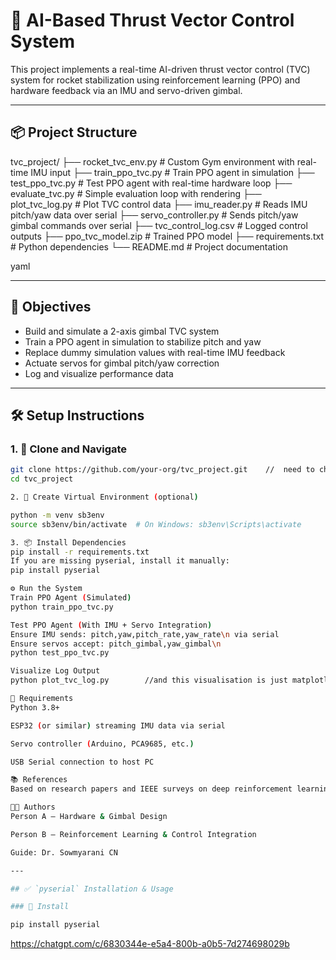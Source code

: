# 🚀 AI-Based Thrust Vector Control System

This project implements a real-time AI-driven thrust vector control (TVC) system for rocket stabilization using reinforcement learning (PPO) and hardware feedback via an IMU and servo-driven gimbal.

---

## 📦 Project Structure

tvc_project/
├── rocket_tvc_env.py # Custom Gym environment with real-time IMU input
├── train_ppo_tvc.py # Train PPO agent in simulation
├── test_ppo_tvc.py # Test PPO agent with real-time hardware loop
├── evaluate_tvc.py # Simple evaluation loop with rendering
├── plot_tvc_log.py # Plot TVC control data
├── imu_reader.py # Reads IMU pitch/yaw data over serial
├── servo_controller.py # Sends pitch/yaw gimbal commands over serial
├── tvc_control_log.csv # Logged control outputs
├── ppo_tvc_model.zip # Trained PPO model
├── requirements.txt # Python dependencies
└── README.md # Project documentation

yaml

---

## 🎯 Objectives

- Build and simulate a 2-axis gimbal TVC system
- Train a PPO agent in simulation to stabilize pitch and yaw
- Replace dummy simulation values with real-time IMU feedback
- Actuate servos for gimbal pitch/yaw correction
- Log and visualize performance data

---

## 🛠️ Setup Instructions

### 1. 📁 Clone and Navigate

```bash
git clone https://github.com/your-org/tvc_project.git    //  need to change this to our github ka link
cd tvc_project

2. 🐍 Create Virtual Environment (optional)

python -m venv sb3env
source sb3env/bin/activate  # On Windows: sb3env\Scripts\activate

3. 📦 Install Dependencies
pip install -r requirements.txt
If you are missing pyserial, install it manually:
pip install pyserial

⚙️ Run the System
Train PPO Agent (Simulated)
python train_ppo_tvc.py

Test PPO Agent (With IMU + Servo Integration)
Ensure IMU sends: pitch,yaw,pitch_rate,yaw_rate\n via serial
Ensure servos accept: pitch_gimbal,yaw_gimbal\n
python test_ppo_tvc.py

Visualize Log Output
python plot_tvc_log.py        //and this visualisation is just matplotlib, we need to figure out how to integreate with the simulation softwares

🧠 Requirements
Python 3.8+

ESP32 (or similar) streaming IMU data via serial

Servo controller (Arduino, PCA9685, etc.)

USB Serial connection to host PC

📚 References
Based on research papers and IEEE surveys on deep reinforcement learning for aerospace control and real-time embedded flight systems.

👨‍💻 Authors
Person A – Hardware & Gimbal Design

Person B – Reinforcement Learning & Control Integration

Guide: Dr. Sowmyarani CN

---

## ✅ `pyserial` Installation & Usage

### 🔧 Install

pip install pyserial
```

https://chatgpt.com/c/6830344e-e5a4-800b-a0b5-7d274698029b
